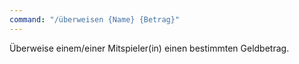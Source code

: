 ```yaml
---
command: "/überweisen {Name} {Betrag}"
---
```

Überweise einem/einer Mitspieler(in) einen bestimmten Geldbetrag.
